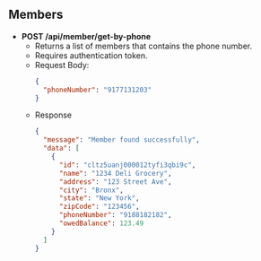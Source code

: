 ## Members

- **POST /api/member/get-by-phone**
  - Returns a list of members that contains the phone number.
  - Requires authentication token.
  - Request Body:
    ```json
    {
      "phoneNumber": "9177131203"
    }
    ```
  - Response
    ```json
    {
      "message": "Member found successfully",
      "data": [
        {
          "id": "cltz5uanj000012tyfi3qbi9c",
          "name": "1234 Deli Grocery",
          "address": "123 Street Ave",
          "city": "Bronx",
          "state": "New York",
          "zipCode": "123456",
          "phoneNumber": "9188182182",
          "owedBalance": 123.49
        }
      ]
    }
    ```
